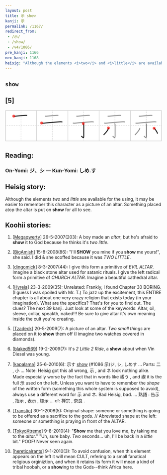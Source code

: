 ```yaml
---
layout: post
title: 示 show
kanji: 示
permalink: /1167/
redirect_from:
 - /示/
 - /show/
 - /v4/1086/
pre_kanji: 1166
nex_kanji: 1168
heisig: "Although the elements <i>two</i> and <i>little</i> are available for the using, it may be easier to remember this character as a picture of an altar. Something placed atop the altar is put on <b>show</b> for all to see."
---
```


## `show`

## [5]

<div class="stroke"><img src="../images/E7A4BA.png" /></div>

## Reading:

### On-Yomi: ジ、シ &mdash; Kun-Yomi: しめ.す

## Heisig story:

Although the elements <i>two</i> and <i>little</i> are available for the using, it may be easier to remember this character as a picture of an altar. Something placed atop the altar is put on <b>show</b> for all to see.

## Koohii stories:

1) [<a href="http://kanji.koohii.com/profile/Megaqwerty">Megaqwerty</a>] 26-5-2007(203): A boy made an <em>altar</em>, but he&#039;s afraid to<strong> show</strong> it to God because he thinks it&#039;s <em>two little</em>.

2) [<a href="http://kanji.koohii.com/profile/BigAmish">BigAmish</a>] 15-8-2008(86): &quot;I&#039;ll<strong> SHOW</strong> you mine if you<strong> show</strong> me yours!&quot;, she said. I did &amp; she scoffed because it was <em>TWO LITTLE</em>.

3) [<a href="http://kanji.koohii.com/profile/dingomick">dingomick</a>] 8-3-2007(44): I give this form a primitive of <em>EVIL ALTAR</em>. Imagine a black stone altar used for satanic rituals. I give the left radical form a primitive of <em>CHURCH ALTAR</em>. Imagine a beautiful cathedral altar.

4) [<a href="http://kanji.koohii.com/profile/Hyreia">Hyreia</a>] 23-3-2009(35): Unrelated: Frankly, I found Chapter 30 BORING. (I guess I was spoiled with Mr. T.) To jazz up the excitement, this ENTIRE chapter is all about one very crazy religion that exists today (in your imagination). What are the specifics? That&#039;s for you to find out. The clues? The next 39 kanji. Just look at some of the keywords: Altar, oil, sleeve, collar, speakth, naked!!! Be sure to give altar it&#039;s own meaning inside the cult you&#039;re creating.

5) [<a href="http://kanji.koohii.com/profile/Tzadeck">Tzadeck</a>] 20-5-2009(7): A picture of an altar. <em>Two small things</em> are placed on it to<strong> show</strong> them off (I imagine two watches covered in diamonds).

6) [<a href="http://kanji.koohii.com/profile/blaked569">blaked569</a>] 19-2-2009(7): It&#039;s <em>2 Little 2 Ride</em>, a<strong> show</strong> about when Vin Diesel was young.

7) [<a href="http://kanji.koohii.com/profile/kapalama">kapalama</a>] 25-6-2010(6): 示す <a href="../1086">show</a> (#1086 示)ジ, シ, しめす ... Parts: 二 , 小 ... Note: Heisig got this all wrong, 示 , and ネ look nothing alike. Made especially worse by the fact that in words like 祓う , and 禊 it is the full 示 used on the left. Unless you want to have to remember the <em>shape</em> of the written form (something this whole system is supposed to avoid), always use a different word for 示 and ネ. Bad Heisig, bad. ... 熟語 : 告示 , 指示 , 表示 , 標示 ... cf: 禅宗 , 奈良 .

8) [<a href="http://kanji.koohii.com/profile/Transtic">Transtic</a>] 30-1-2008(5): Original shape: someone or something is going to be offered as a sacrifice to the gods. // Abreviated shape at the left: someone or something is praying in front of the ALTAR.

9) [<a href="http://kanji.koohii.com/profile/TokyoXtreme">TokyoXtreme</a>] 9-8-2010(4): &quot;<strong>Show</strong> me that you love me, by taking me to the <em>altar</em>.&quot; &quot;Uh, sure baby. <em>Two</em> seconds... uh, I&#039;ll be back in a <em>little</em> bit.&quot; POOF! Never seen again.

10) [<a href="http://kanji.koohii.com/profile/hereticalrants">hereticalrants</a>] 9-1-2010(3): To avoid confusion, when this element appears on the left it will mean CULT, refering to a small fanatical religious orginiztion, and when it retains its form it will mean a kind of tribal hoobah, or a<strong> show</strong>ing to the Gods--think Africa here.
